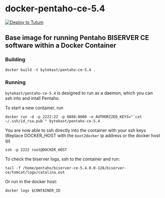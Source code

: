 docker-pentaho-ce-5.4
==============

[![Deploy to Tutum](https://s.tutum.co/deploy-to-tutum.svg)](https://dashboard.tutum.co/stack/deploy/)

## Base image for running Pentaho BISERVER CE software within a Docker Container

### Building
```
docker build -t bytekast/pentaho-ce-5.4 .
```

### Running

`bytekast/pentaho-ce-5.4` is designed to run as a daemon, which you can ssh into and intall Pentaho.

To start a new container, run
```
docker run -d -p 2222:22 -p 8888:8080 -e AUTHORIZED_KEYS="`cat ~/.ssh/id_rsa.pub`" bytekast/pentaho-ce-5.4
```

You are now able to ssh directly into the container with your ssh keys (Replace DOCKER_HOST with the `boot2docker` ip address or the docker host ip)
```
ssh -p 2222 root@DOCKER_HOST
```

To check the biserver logs, ssh to the container and run:
```
tail -f /home/pentaho/biserver-ce-5.4.0.0-128/biserver-ce/tomcat/logs/catalina.out
```

Or run in the docker host:
```
docker logs $CONTAINER_ID
```
